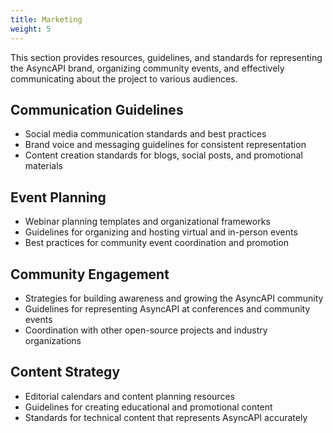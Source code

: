 ```yaml
---
title: Marketing
weight: 5
---
```


This section provides resources, guidelines, and standards for representing the AsyncAPI brand, organizing community events, and effectively communicating about the project to various audiences.

## Communication Guidelines

- Social media communication standards and best practices
- Brand voice and messaging guidelines for consistent representation
- Content creation standards for blogs, social posts, and promotional materials

## Event Planning

- Webinar planning templates and organizational frameworks
- Guidelines for organizing and hosting virtual and in-person events
- Best practices for community event coordination and promotion

## Community Engagement

- Strategies for building awareness and growing the AsyncAPI community
- Guidelines for representing AsyncAPI at conferences and community events
- Coordination with other open-source projects and industry organizations

## Content Strategy

- Editorial calendars and content planning resources
- Guidelines for creating educational and promotional content
- Standards for technical content that represents AsyncAPI accurately
